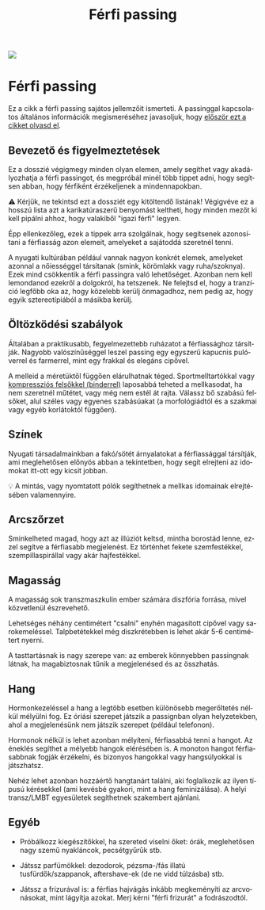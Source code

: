 ﻿---
title: "Férfi passing"
description: "Maszkulin passing: Tippek a férfiasság kifejezéséhez a mindennapokban."
lang: hu
---

<div class="header-image"><img src="assets/images/undraw_agree.svg" /></div>

# Férfi passing

<div class="infobox info">

Ez a cikk a férfi passing sajátos jellemzőit ismerteti. A passinggal kapcsolatos általános információk megismeréséhez javasoljuk, hogy [először ezt a cikket olvasd el](/#/entry?id=sosem-leszek-passing).

</div>


## Bevezető és figyelmeztetések

Ez a dosszié végigmegy minden olyan elemen, amely segíthet vagy akadályozhatja a férfi passingot, és megpróbál minél több tippet adni, hogy segítsen abban, hogy férfiként érzékeljenek a mindennapokban.

<div class="infobox warning">

⚠️ Kérjük, ne tekintsd ezt a dossziét egy kitöltendő listának! Végigvéve ez a hosszú lista azt a karikatúraszerű benyomást keltheti, hogy minden mezőt ki kell pipálni ahhoz, hogy valakiből "igazi férfi" legyen.

</div>

Épp ellenkezőleg, ezek a tippek arra szolgálnak, hogy segítsenek azonosítani a férfiasság azon elemeit, amelyeket a sajátoddá szeretnél tenni.

A nyugati kultúrában például vannak nagyon konkrét elemek, amelyeket azonnal a nőiességgel társítanak (smink, körömlakk vagy ruha/szoknya). Ezek mind csökkentik a férfi passingra való lehetőséget. Azonban nem kell lemondanod ezekről a dolgokról, ha tetszenek. Ne felejtsd el, hogy a tranzíció legfőbb oka az, hogy közelebb kerülj önmagadhoz, nem pedig az, hogy egyik sztereotípiából a másikba kerülj.

## Öltözködési szabályok

Általában a praktikusabb, fegyelmezettebb ruházatot a férfiassághoz társítják. Nagyobb valószínűséggel leszel passing egy egyszerű kapucnis pulóverrel és farmerrel, mint egy frakkal és elegáns cipővel.


A melleid a méretüktől függően elárulhatnak téged. Sportmelltartókkal vagy [kompressziós felsőkkel (binderrel)](/#/entry?id=maszkulinizalas-mell-elrejtese) laposabbá teheted a mellkasodat, ha nem szeretnél műtétet, vagy még nem estél át rajta. Válassz bő szabású felsőket, alul széles vagy egyenes szabásúakat (a morfológiádtól és a szakmai vagy egyéb korlátoktól függően).

## Színek
Nyugati társadalmainkban a fakó/sötét árnyalatokat a férfiassággal társítják, ami meglehetősen előnyös abban a tekintetben, hogy segít elrejteni az idomokat itt-ott egy kicsit jobban.


<div class="infobox warning">

💡 A mintás, vagy nyomtatott pólók segíthetnek a mellkas idomainak elrejtésében valamennyire.

</div>

## Arcszőrzet

Sminkelheted magad, hogy azt az illúziót keltsd, mintha borostád lenne, ezzel segítve a férfiasabb megjelenést.
Ez történhet fekete szemfestékkel, szempillaspirállal vagy akár hajfestékkel.

## Magasság
A magasság sok transzmaszkulin ember számára diszfória forrása, mivel közvetlenül észrevehető.

Lehetséges néhány centimétert "csalni" enyhén magasított cipővel vagy sarokemeléssel. Talpbetétekkel még diszkrétebben is lehet akár 5-6 centimétert nyerni.

A tasttartásnak is nagy szerepe van: az emberek könnyebben passingnak látnak, ha magabiztosnak tűnik a megjelenésed és az összhatás.


## Hang
Hormonkezeléssel a hang a legtöbb esetben különösebb megerőltetés nélkül mélyülni fog. Ez óriási szerepet játszik a passignban olyan helyzetekben, ahol a megjelenésünk nem játszik szerepet (például telefonon).

Hormonok nélkül is lehet azonban mélyíteni, férfiasabbá tenni a hangot. Az éneklés segíthet a mélyebb hangok elérésében is. A monoton hangot férfiasabbnak fogják érzékelni, és bizonyos hangokkal vagy hangsúlyokkal is játszhatsz.

Nehéz lehet azonban hozzáértő hangtanárt találni, aki foglalkozik az ilyen típusú kérésekkel (ami kevésbé gyakori, mint a hang feminizálása). A helyi transz/LMBT egyesületek segíthetnek szakembert ajánlani.

## Egyéb

* Próbálkozz kiegészítőkkel, ha szereted viselni őket: órák, meglehetősen nagy szemű nyakláncok, pecsétgyűrűk stb.

* Játssz parfümökkel: dezodorok, pézsma-/fás illatú tusfürdők/szappanok, aftershave-ek (de ne vidd túlzásba) stb.

* Játssz a frizurával is: a férfias hajvágás inkább megkeményíti az arcvonásokat, mint lágyítja azokat. Merj kérni "férfi frizurát" a fodrászodtól.


